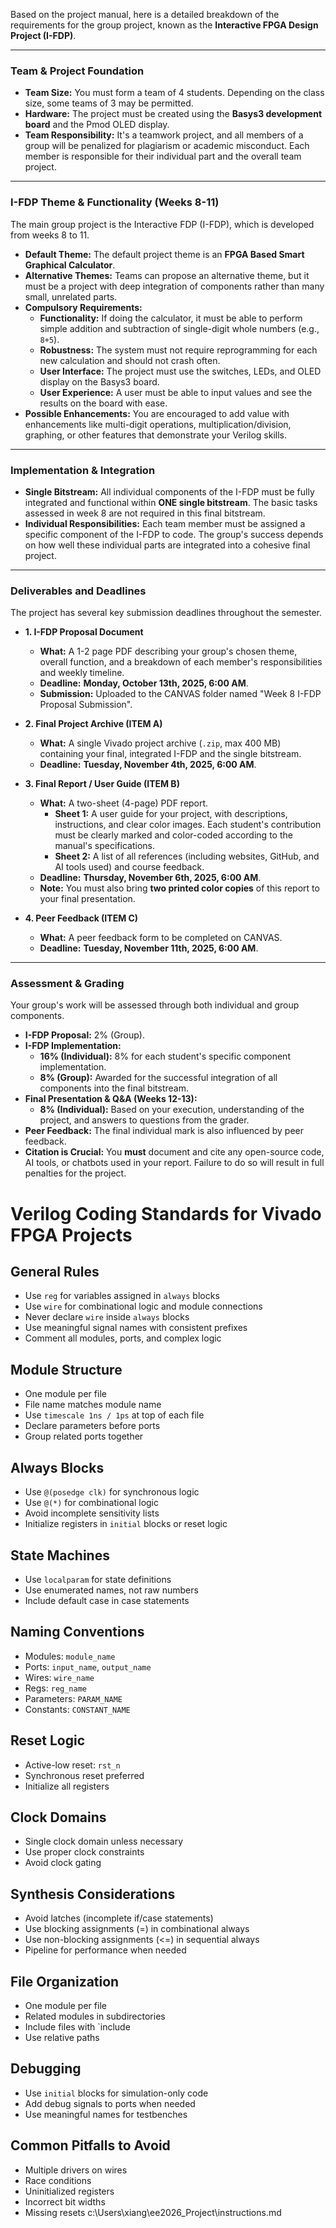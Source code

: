 Based on the project manual, here is a detailed breakdown of the requirements for the group project, known as the **Interactive FPGA Design Project (I-FDP)**.

---

### Team & Project Foundation

* **Team Size:** You must form a team of 4 students. Depending on the class size, some teams of 3 may be permitted.
* **Hardware:** The project must be created using the **Basys3 development board** and the Pmod OLED display.
* **Team Responsibility:** It's a teamwork project, and all members of a group will be penalized for plagiarism or academic misconduct. Each member is responsible for their individual part and the overall team project.

---

### I-FDP Theme & Functionality (Weeks 8-11)

The main group project is the Interactive FDP (I-FDP), which is developed from weeks 8 to 11.

* **Default Theme:** The default project theme is an **FPGA Based Smart Graphical Calculator**.
* **Alternative Themes:** Teams can propose an alternative theme, but it must be a project with deep integration of components rather than many small, unrelated parts.
* **Compulsory Requirements:**
    * **Functionality:** If doing the calculator, it must be able to perform simple addition and subtraction of single-digit whole numbers (e.g., `8+5`).
    * **Robustness:** The system must not require reprogramming for each new calculation and should not crash often.
    * **User Interface:** The project must use the switches, LEDs, and OLED display on the Basys3 board.
    * **User Experience:** A user must be able to input values and see the results on the board with ease.
* **Possible Enhancements:** You are encouraged to add value with enhancements like multi-digit operations, multiplication/division, graphing, or other features that demonstrate your Verilog skills.

---

### Implementation & Integration

* **Single Bitstream:** All individual components of the I-FDP must be fully integrated and functional within **ONE single bitstream**. The basic tasks assessed in week 8 are not required in this final bitstream.
* **Individual Responsibilities:** Each team member must be assigned a specific component of the I-FDP to code. The group's success depends on how well these individual parts are integrated into a cohesive final project.

---

### Deliverables and Deadlines

The project has several key submission deadlines throughout the semester.

* **1. I-FDP Proposal Document**
    * **What:** A 1-2 page PDF describing your group's chosen theme, overall function, and a breakdown of each member's responsibilities and weekly timeline.
    * **Deadline:** **Monday, October 13th, 2025, 6:00 AM**.
    * **Submission:** Uploaded to the CANVAS folder named "Week 8 I-FDP Proposal Submission".

* **2. Final Project Archive (ITEM A)**
    * **What:** A single Vivado project archive (`.zip`, max 400 MB) containing your final, integrated I-FDP and the single bitstream.
    * **Deadline:** **Tuesday, November 4th, 2025, 6:00 AM**.

* **3. Final Report / User Guide (ITEM B)**
    * **What:** A two-sheet (4-page) PDF report.
        * **Sheet 1:** A user guide for your project, with descriptions, instructions, and clear color images. Each student's contribution must be clearly marked and color-coded according to the manual's specifications.
        * **Sheet 2:** A list of all references (including websites, GitHub, and AI tools used) and course feedback.
    * **Deadline:** **Thursday, November 6th, 2025, 6:00 AM**.
    * **Note:** You must also bring **two printed color copies** of this report to your final presentation.

* **4. Peer Feedback (ITEM C)**
    * **What:** A peer feedback form to be completed on CANVAS.
    * **Deadline:** **Tuesday, November 11th, 2025, 6:00 AM**.

---

### Assessment & Grading

Your group's work will be assessed through both individual and group components.

* **I-FDP Proposal:** 2% (Group).
* **I-FDP Implementation:**
    * **16% (Individual):** 8% for each student's specific component implementation.
    * **8% (Group):** Awarded for the successful integration of all components into the final bitstream.
* **Final Presentation & Q&A (Weeks 12-13):**
    * **8% (Individual):** Based on your execution, understanding of the project, and answers to questions from the grader.
* **Peer Feedback:** The final individual mark is also influenced by peer feedback.
* **Citation is Crucial:** You **must** document and cite any open-source code, AI tools, or chatbots used in your report. Failure to do so will result in full penalties for the project.


# Verilog Coding Standards for Vivado FPGA Projects

## General Rules
- Use `reg` for variables assigned in `always` blocks
- Use `wire` for combinational logic and module connections
- Never declare `wire` inside `always` blocks
- Use meaningful signal names with consistent prefixes
- Comment all modules, ports, and complex logic

## Module Structure
- One module per file
- File name matches module name
- Use `timescale 1ns / 1ps` at top of each file
- Declare parameters before ports
- Group related ports together

## Always Blocks
- Use `@(posedge clk)` for synchronous logic
- Use `@(*)` for combinational logic
- Avoid incomplete sensitivity lists
- Initialize registers in `initial` blocks or reset logic

## State Machines
- Use `localparam` for state definitions
- Use enumerated names, not raw numbers
- Include default case in case statements

## Naming Conventions
- Modules: `module_name`
- Ports: `input_name`, `output_name`
- Wires: `wire_name`
- Regs: `reg_name`
- Parameters: `PARAM_NAME`
- Constants: `CONSTANT_NAME`

## Reset Logic
- Active-low reset: `rst_n`
- Synchronous reset preferred
- Initialize all registers

## Clock Domains
- Single clock domain unless necessary
- Use proper clock constraints
- Avoid clock gating

## Synthesis Considerations
- Avoid latches (incomplete if/case statements)
- Use blocking assignments (=) in combinational always
- Use non-blocking assignments (<=) in sequential always
- Pipeline for performance when needed

## File Organization
- One module per file
- Related modules in subdirectories
- Include files with `include
- Use relative paths

## Debugging
- Use `initial` blocks for simulation-only code
- Add debug signals to ports when needed
- Use meaningful names for testbenches

## Common Pitfalls to Avoid
- Multiple drivers on wires
- Race conditions
- Uninitialized registers
- Incorrect bit widths
- Missing resets</content>
<parameter name="filePath">c:\Users\xiang\ee2026_Project\instructions.md
